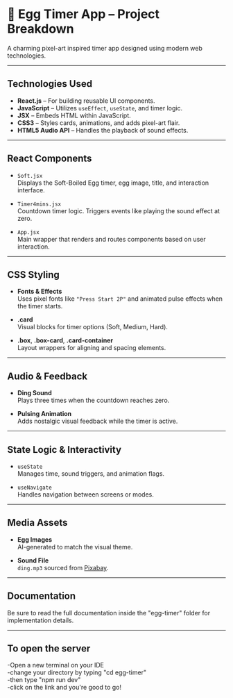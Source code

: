 # 🥚 Egg Timer App – Project Breakdown

A charming pixel-art inspired timer app designed using modern web technologies.

---

##  Technologies Used

- **React.js** – For building reusable UI components.
- **JavaScript** – Utilizes `useEffect`, `useState`, and timer logic.
- **JSX** – Embeds HTML within JavaScript.
- **CSS3** – Styles cards, animations, and adds pixel-art flair.
- **HTML5 Audio API** – Handles the playback of sound effects.

---

##  React Components

- `Soft.jsx`  
  Displays the Soft-Boiled Egg timer, egg image, title, and interaction interface.

- `Timer4mins.jsx`  
  Countdown timer logic. Triggers events like playing the sound effect at zero.

- `App.jsx`  
  Main wrapper that renders and routes components based on user interaction.

---

##  CSS Styling

- **Fonts & Effects**  
  Uses pixel fonts like `"Press Start 2P"` and animated pulse effects when the timer starts.

- **.card**  
  Visual blocks for timer options (Soft, Medium, Hard).

- **.box**, **.box-card**, **.card-container**  
  Layout wrappers for aligning and spacing elements.

---

##  Audio & Feedback

- **Ding Sound**  
  Plays three times when the countdown reaches zero.

- **Pulsing Animation**  
  Adds nostalgic visual feedback while the timer is active.

---

##  State Logic & Interactivity

- `useState`  
  Manages time, sound triggers, and animation flags.

- `useNavigate`  
  Handles navigation between screens or modes.

---

##  Media Assets

- **Egg Images**  
  AI-generated to match the visual theme.

- **Sound File**  
  `ding.mp3` sourced from [Pixabay](https://pixabay.com/).

---

##  Documentation

Be sure to read the full documentation inside the "egg-timer" folder for implementation details.

---

## To open the server

-Open a new terminal on your IDE
<br/>
-change your directory by typing "cd egg-timer"
<br/>
-then type "npm run dev"
<br/>
-click on the link and you're good to go!


